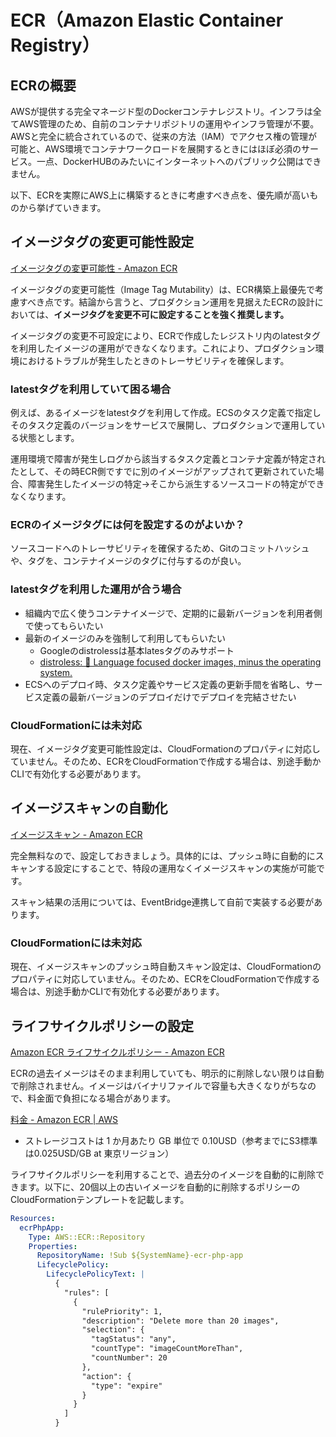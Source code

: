 # ECR（Amazon Elastic Container Registry）


## ECRの概要

AWSが提供する完全マネージド型のDockerコンテナレジストリ。インフラは全てAWS管理のため、自前のコンテナリポジトリの運用やインフラ管理が不要。AWSと完全に統合されているので、従来の方法（IAM）でアクセス権の管理が可能と、AWS環境でコンテナワークロードを展開するときにはほぼ必須のサービス。一点、DockerHUBのみたいにインターネットへのパブリック公開はできません。


以下、ECRを実際にAWS上に構築するときに考慮すべき点を、優先順が高いものから挙げていきます。

## イメージタグの変更可能性設定

[イメージタグの変更可能性 \- Amazon ECR](https://docs.aws.amazon.com/ja_jp/AmazonECR/latest/userguide/image-tag-mutability.html)

イメージタグの変更可能性（Image Tag Mutability）は、ECR構築上最優先で考慮すべき点です。結論から言うと、プロダクション運用を見据えたECRの設計においては、<strong>イメージタグを変更不可に設定することを強く推奨します。</strong>

イメージタグの変更不可設定により、ECRで作成したレジストリ内のlatestタグを利用したイメージの運用ができなくなります。これにより、プロダクション環境におけるトラブルが発生したときのトレーサビリティを確保します。

### latestタグを利用していて困る場合

例えば、あるイメージをlatestタグを利用して作成。ECSのタスク定義で指定しそのタスク定義のバージョンをサービスで展開し、プロダクションで運用している状態とします。

運用環境で障害が発生しログから該当するタスク定義とコンテナ定義が特定されたとして、その時ECR側ですでに別のイメージがアップされて更新されていた場合、障害発生したイメージの特定→そこから派生するソースコードの特定ができなくなります。

### ECRのイメージタグには何を設定するのがよいか？

ソースコードへのトレーサビリティを確保するため、Gitのコミットハッシュや、タグを、コンテナイメージのタグに付与するのが良い。

### latestタグを利用した運用が合う場合

- 組織内で広く使うコンテナイメージで、定期的に最新バージョンを利用者側で使ってもらいたい
- 最新のイメージのみを強制して利用してもらいたい
  - Googleのdistrolessは基本latesタグのみサポート
  - [distroless: 🥑 Language focused docker images, minus the operating system\.](https://github.com/GoogleContainerTools/distroless)
- ECSへのデプロイ時、タスク定義やサービス定義の更新手間を省略し、サービス定義の最新バージョンのデプロイだけでデプロイを完結させたい

### CloudFormationには未対応

現在、イメージタグ変更可能性設定は、CloudFormationのプロパティに対応していません。そのため、ECRをCloudFormationで作成する場合は、別途手動かCLIで有効化する必要があります。

## イメージスキャンの自動化

[イメージスキャン \- Amazon ECR](https://docs.aws.amazon.com/ja_jp/AmazonECR/latest/userguide/image-scanning.html)

完全無料なので、設定しておきましょう。具体的には、プッシュ時に自動的にスキャンする設定にすることで、特段の運用なくイメージスキャンの実施が可能です。

スキャン結果の活用については、EventBridge連携して自前で実装する必要があります。

### CloudFormationには未対応

現在、イメージスキャンのプッシュ時自動スキャン設定は、CloudFormationのプロパティに対応していません。そのため、ECRをCloudFormationで作成する場合は、別途手動かCLIで有効化する必要があります。

## ライフサイクルポリシーの設定

[Amazon ECR ライフサイクルポリシー \- Amazon ECR](https://docs.aws.amazon.com/ja_jp/AmazonECR/latest/userguide/LifecyclePolicies.html)

ECRの過去イメージはそのまま利用していても、明示的に削除しない限りは自動で削除されません。イメージはバイナリファイルで容量も大きくなりがちなので、料金面で負担になる場合があります。

[料金 \- Amazon ECR \| AWS](https://aws.amazon.com/jp/ecr/pricing/)

- ストレージコストは 1 か月あたり GB 単位で 0.10USD（参考までにS3標準は0.025USD/GB at 東京リージョン）

ライフサイクルポリシーを利用することで、過去分のイメージを自動的に削除できます。以下に、20個以上の古いイメージを自動的に削除するポリシーのCloudFormationテンプレートを記載します。


```yml
Resources:
  ecrPhpApp:
    Type: AWS::ECR::Repository
    Properties: 
      RepositoryName: !Sub ${SystemName}-ecr-php-app
      LifecyclePolicy:
        LifecyclePolicyText: |
          {
            "rules": [
              {
                "rulePriority": 1,
                "description": "Delete more than 20 images",
                "selection": {
                  "tagStatus": "any",
                  "countType": "imageCountMoreThan",
                  "countNumber": 20
                },
                "action": {
                  "type": "expire"
                }
              }
            ]
          }
```









